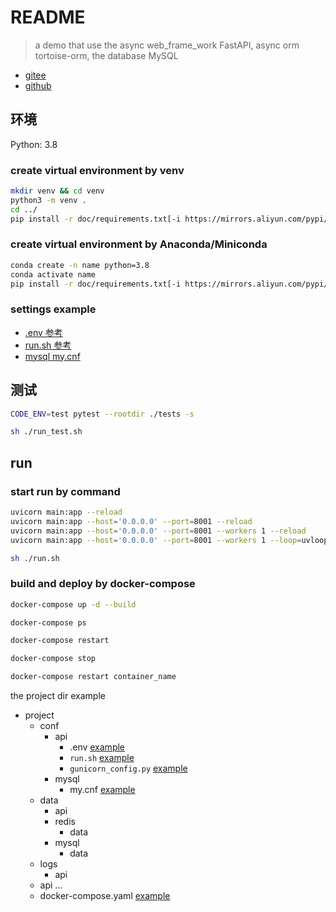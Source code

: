 # README

> a demo that use the async web_frame_work FastAPI, async orm tortoise-orm, the database MySQL
 
- [gitee](https://gitee.com/pankla/fastapi_tortoise_mysql)
- [github](https://github.com/panla/fastapi_tortoise_mysql)

## 环境

Python: 3.8

### create virtual environment by venv

```bash
mkdir venv && cd venv
python3 -m venv .
cd ../
pip install -r doc/requirements.txt[-i https://mirrors.aliyun.com/pypi/simple/]
```

### create virtual environment by Anaconda/Miniconda

```bash
conda create -n name python=3.8
conda activate name
pip install -r doc/requirements.txt[-i https://mirrors.aliyun.com/pypi/simple/]
```

### settings example

- [.env 参考](./doc/config/env.example)
- [run.sh 参考](./doc/config/run.example.sh)
- [mysql my.cnf](./doc/config/my.cnf)

## 测试

```bash
CODE_ENV=test pytest --rootdir ./tests -s

sh ./run_test.sh
```

## run

### start run by command

```bash
uvicorn main:app --reload
uvicorn main:app --host='0.0.0.0' --port=8001 --reload
uvicorn main:app --host='0.0.0.0' --port=8001 --workers 1 --reload
uvicorn main:app --host='0.0.0.0' --port=8001 --workers 1 --loop=uvloop --http=httptools --reload

sh ./run.sh
```

### build and deploy by docker-compose

```bash
docker-compose up -d --build

docker-compose ps

docker-compose restart

docker-compose stop

docker-compose restart container_name
```

the project dir example

- project
  - conf
    - api
      - .env [example](./doc/config/env.example)
      - `run.sh` [example](./doc/config/run.example.sh)
      - `gunicorn_config.py` [example](./doc/config/gunicorn_settings_example.py)
    - mysql
      - my.cnf [example](./doc/config/my.cnf)
  - data
    - api
    - redis
      - data
    - mysql
      - data
  - logs
    - api
  - api
    ...
  - docker-compose.yaml [example](./doc/config/docker-compose.yaml)

